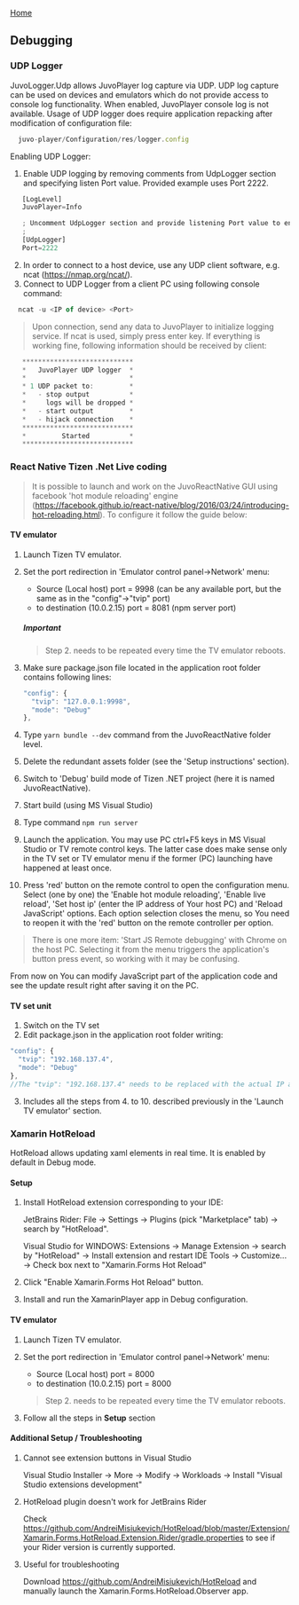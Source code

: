 [Home](../README.md)

## Debugging

### UDP Logger
JuvoLogger.Udp allows JuvoPlayer log capture via UDP. UDP log capture can be used on devices and emulators which do not provide access to console log functionality. When enabled, JuvoPlayer console log is not available. Usage of UDP logger does require application repacking after modification of configuration file:

```javascript
  juvo-player/Configuration/res/logger.config
```

Enabling UDP Logger:

1. Enable UDP logging by removing comments from UdpLogger section and specifying listen Port value. 
   Provided example uses Port 2222.

```javascript
   [LogLevel]
   JuvoPlayer=Info

   ; Uncomment UdpLogger section and provide listening Port value to enable UDP logging.
   ;
   [UdpLogger]
   Port=2222  
```
2. In order to connect to a host device, use any UDP client software, e.g. ncat (https://nmap.org/ncat/). 
3. Connect to UDP Logger from a client PC using following console command:
```javascript
  ncat -u <IP of device> <Port>
  ```
>  
> Upon connection, send any data to JuvoPlayer to initialize logging service. If ncat is used, simply press enter key. If everything is working fine, following information should be received by client: 
> 
 ```javascript
    ****************************
    *   JuvoPlayer UDP logger  *
    *                          * 
    * 1 UDP packet to:         *
    *   - stop output          *
    *     logs will be dropped *
    *   - start output         *
    *   - hijack connection    *
    ****************************
    *         Started          *
    ****************************
  ```

### React Native Tizen .Net Live coding  
> It is possible to launch and work on the JuvoReactNative GUI using facebook 'hot module reloading' engine (https://facebook.github.io/react-native/blog/2016/03/24/introducing-hot-reloading.html). To configure it follow the guide below:

#### TV emulator
  1. Launch Tizen TV emulator. 
  2. Set the port redirection in 'Emulator control panel->Network' menu: 
     * Source (Local host) port = 9998 (can be any available port, but the same as in the "config"->"tvip" port)
     * to destination  (10.0.2.15) port = 8081 (npm server port)

      ##### Important
      > Step 2. needs to be repeated every time the TV emulator reboots.

  3. Make sure package.json file located in the application root folder contains following lines:
      ```javascript
      "config": {
        "tvip": "127.0.0.1:9998",
        "mode": "Debug"
      },
      ```
  4. Type `yarn bundle --dev` command from the JuvoReactNative folder level.
  5. Delete the redundant assets folder (see the 'Setup instructions' section).
  6. Switch to 'Debug' build mode of Tizen .NET project (here it is named JuvoReactNative).
  7. Start build (using MS Visual Studio)
  8. Type command `npm run server`
  9. Launch the application. You may use PC ctrl+F5 keys in MS Visual Studio or TV remote control keys. The latter case does make sense only in the TV set or TV emulator menu if the former (PC) launching have happened at least once.
  10. Press 'red' button on the remote control to open the configuration menu. Select (one by one) the 'Enable hot module reloading', 'Enable live reload', 'Set host ip' (enter the IP address of Your host PC) and 'Reload JavaScript' options. Each option selection closes the menu, so You need to reopen it with the 'red' button on the remote controller per option.  

  > There is one more item: 'Start JS Remote debugging' with Chrome on the host PC. Selecting it from the menu triggers the application's button press event, so working with it may be confusing. 

From now on You can modify JavaScript part of the application code and see the update result right after saving it on the PC.

#### TV set unit
1. Switch on the TV set
2. Edit package.json in the application root folder writing: 
  ```javascript
  "config": {
    "tvip": "192.168.137.4",  
    "mode": "Debug"
  },
//The "tvip": "192.168.137.4" needs to be replaced with the actual IP address of the developer's TV set.
  ```
3. Includes all the steps from 4. to 10. described previously in the 'Launch TV emulator' section.

### Xamarin HotReload
HotReload allows updating xaml elements in real time. It is enabled by default in Debug mode.

#### Setup
1. Install HotReload extension corresponding to your IDE:

    JetBrains Rider:
    File -> Settings -> Plugins (pick "Marketplace" tab) -> search by "HotReload".

    Visual Studio for WINDOWS:
    Extensions -> Manage Extension -> search by "HotReload" -> Install extension and restart IDE
    Tools -> Customize... -> Check box next to "Xamarin.Forms Hot Reload"
    
2. Click "Enable Xamarin.Forms Hot Reload" button.
3. Install and run the XamarinPlayer app in Debug configuration.

#### TV emulator
1. Launch Tizen TV emulator.
2. Set the port redirection in 'Emulator control panel->Network' menu: 
     * Source (Local host) port = 8000
     * to destination  (10.0.2.15) port = 8000
    
     >Step 2. needs to be repeated every time the TV emulator reboots.

3. Follow all the steps in **Setup** section

#### Additional Setup / Troubleshooting

1. Cannot see extension buttons in Visual Studio

    Visual Studio Installer -> More -> Modify -> Workloads -> Install "Visual Studio extensions development"
    
2. HotReload plugin doesn't work for JetBrains Rider

    Check https://github.com/AndreiMisiukevich/HotReload/blob/master/Extension/Xamarin.Forms.HotReload.Extension.Rider/gradle.properties to see if your Rider version is currently supported.

3. Useful for troubleshooting

    Download https://github.com/AndreiMisiukevich/HotReload and manually launch the Xamarin.Forms.HotReload.Observer app.
